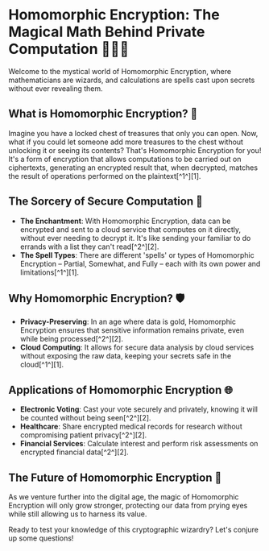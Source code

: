 # Homomorphic Encryption: The Magical Math Behind Private Computation 🧙‍♂️🔢

Welcome to the mystical world of Homomorphic Encryption, where mathematicians are wizards, and calculations are spells cast upon secrets without ever revealing them.

## What is Homomorphic Encryption? 🤔

Imagine you have a locked chest of treasures that only you can open. Now, what if you could let someone add more treasures to the chest without unlocking it or seeing its contents? That's Homomorphic Encryption for you! It's a form of encryption that allows computations to be carried out on ciphertexts, generating an encrypted result that, when decrypted, matches the result of operations performed on the plaintext[^1^][1].

## The Sorcery of Secure Computation 🔮

- **The Enchantment**: With Homomorphic Encryption, data can be encrypted and sent to a cloud service that computes on it directly, without ever needing to decrypt it. It's like sending your familiar to do errands with a list they can't read[^2^][2].
- **The Spell Types**: There are different 'spells' or types of Homomorphic Encryption – Partial, Somewhat, and Fully – each with its own power and limitations[^1^][1].

## Why Homomorphic Encryption? 🛡️

- **Privacy-Preserving**: In an age where data is gold, Homomorphic Encryption ensures that sensitive information remains private, even while being processed[^2^][2].
- **Cloud Computing**: It allows for secure data analysis by cloud services without exposing the raw data, keeping your secrets safe in the cloud[^1^][1].

## Applications of Homomorphic Encryption 🌐

- **Electronic Voting**: Cast your vote securely and privately, knowing it will be counted without being seen[^2^][2].
- **Healthcare**: Share encrypted medical records for research without compromising patient privacy[^2^][2].
- **Financial Services**: Calculate interest and perform risk assessments on encrypted financial data[^2^][2].

## The Future of Homomorphic Encryption 🚀

As we venture further into the digital age, the magic of Homomorphic Encryption will only grow stronger, protecting our data from prying eyes while still allowing us to harness its value.

Ready to test your knowledge of this cryptographic wizardry? Let's conjure up some questions!
